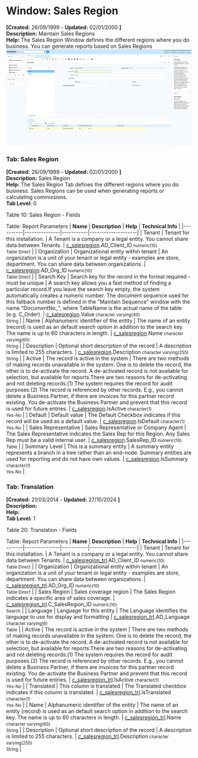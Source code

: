 # Window: Sales Region

**[Created:** 26/09/1999 - **Updated:** 02/01/2000 **]**  
**Description:** Maintain Sales Regions  
**Help:** The Sales Region Window defines the different regions where you do business.  You can generate reports based on Sales Regions  
![](/img/docs/manual/SalesRegion-Window_iDempiere_v12.0.0.png)

### Tab: Sales Region

**[Created:** 26/09/1999 - **Updated:** 02/01/2000 **]**   
**Description:** Sales Region  
**Help:** The Sales Region Tab defines the different regions where you do business.  Sales Regions can be used when generating reports or calculating commissions.  
**Tab Level:** 0

Table 10: Sales Region - Fields 

Table: Report Parameters
| **Name** | **Description** | **Help** | **Technical Info** |
|----------|---------------|-----------|--------------------|
| Tenant | Tenant for this installation. | A Tenant is a company or a legal entity. You cannot share data between Tenants. | [c_salesregion](https://idempiere-schemaspy.muriloht.com/adempiere/tables/c_salesregion.html).AD_Client_ID<small> numeric(10) <br/> Table Direct</small> | 
| Organization | Organizational entity within tenant | An organization is a unit of your tenant or legal entity - examples are store, department. You can share data between organizations. | [c_salesregion](https://idempiere-schemaspy.muriloht.com/adempiere/tables/c_salesregion.html).AD_Org_ID<small> numeric(10) <br/> Table Direct</small> | 
| Search Key | Search key for the record in the format required - must be unique | A search key allows you a fast method of finding a particular record.If you leave the search key empty, the system automatically creates a numeric number.  The document sequence used for this fallback number is defined in the &quot;Maintain Sequence&quot; window with the name &quot;DocumentNo_&quot;, where TableName is the actual name of the table (e.g. C_Order). | [c_salesregion](https://idempiere-schemaspy.muriloht.com/adempiere/tables/c_salesregion.html).Value<small> character varying(40) <br/> String</small> | 
| Name | Alphanumeric identifier of the entity | The name of an entity (record) is used as an default search option in addition to the search key. The name is up to 60 characters in length. | [c_salesregion](https://idempiere-schemaspy.muriloht.com/adempiere/tables/c_salesregion.html).Name<small> character varying(60) <br/> String</small> | 
| Description | Optional short description of the record | A description is limited to 255 characters. | [c_salesregion](https://idempiere-schemaspy.muriloht.com/adempiere/tables/c_salesregion.html).Description<small> character varying(255) <br/> String</small> | 
| Active | The record is active in the system | There are two methods of making records unavailable in the system: One is to delete the record, the other is to de-activate the record. A de-activated record is not available for selection, but available for reports.There are two reasons for de-activating and not deleting records:(1) The system requires the record for audit purposes.(2) The record is referenced by other records. E.g., you cannot delete a Business Partner, if there are invoices for this partner record existing. You de-activate the Business Partner and prevent that this record is used for future entries. | [c_salesregion](https://idempiere-schemaspy.muriloht.com/adempiere/tables/c_salesregion.html).IsActive<small> character(1) <br/> Yes-No</small> | 
| Default | Default value | The Default Checkbox indicates if this record will be used as a default value. | [c_salesregion](https://idempiere-schemaspy.muriloht.com/adempiere/tables/c_salesregion.html).IsDefault<small> character(1) <br/> Yes-No</small> | 
| Sales Representative | Sales Representative or Company Agent | The Sales Representative indicates the Sales Rep for this Region.  Any Sales Rep must be a valid internal user. | [c_salesregion](https://idempiere-schemaspy.muriloht.com/adempiere/tables/c_salesregion.html).SalesRep_ID<small> numeric(10) <br/> Table</small> | 
| Summary Level | This is a summary entity | A summary entity represents a branch in a tree rather than an end-node. Summary entities are used for reporting and do not have own values. | [c_salesregion](https://idempiere-schemaspy.muriloht.com/adempiere/tables/c_salesregion.html).IsSummary<small> character(1) <br/> Yes-No</small> | 


### Tab: Translation

**[Created:** 21/03/2014 - **Updated:** 27/10/2024 **]**   
**Description:**   
**Help:**   
**Tab Level:** 1

Table 20: Translation - Fields 

Table: Report Parameters
| **Name** | **Description** | **Help** | **Technical Info** |
|----------|---------------|-----------|--------------------|
| Tenant | Tenant for this installation. | A Tenant is a company or a legal entity. You cannot share data between Tenants. | [c_salesregion_trl](https://idempiere-schemaspy.muriloht.com/adempiere/tables/c_salesregion_trl.html).AD_Client_ID<small> numeric(10) <br/> Table Direct</small> | 
| Organization | Organizational entity within tenant | An organization is a unit of your tenant or legal entity - examples are store, department. You can share data between organizations. | [c_salesregion_trl](https://idempiere-schemaspy.muriloht.com/adempiere/tables/c_salesregion_trl.html).AD_Org_ID<small> numeric(10) <br/> Table Direct</small> | 
| Sales Region | Sales coverage region | The Sales Region indicates a specific area of sales coverage. | [c_salesregion_trl](https://idempiere-schemaspy.muriloht.com/adempiere/tables/c_salesregion_trl.html).C_SalesRegion_ID<small> numeric(10) <br/> Search</small> | 
| Language | Language for this entity | The Language identifies the language to use for display and formatting | [c_salesregion_trl](https://idempiere-schemaspy.muriloht.com/adempiere/tables/c_salesregion_trl.html).AD_Language<small> character varying(6) <br/> Table</small> | 
| Active | The record is active in the system | There are two methods of making records unavailable in the system: One is to delete the record, the other is to de-activate the record. A de-activated record is not available for selection, but available for reports.There are two reasons for de-activating and not deleting records:(1) The system requires the record for audit purposes.(2) The record is referenced by other records. E.g., you cannot delete a Business Partner, if there are invoices for this partner record existing. You de-activate the Business Partner and prevent that this record is used for future entries. | [c_salesregion_trl](https://idempiere-schemaspy.muriloht.com/adempiere/tables/c_salesregion_trl.html).IsActive<small> character(1) <br/> Yes-No</small> | 
| Translated | This column is translated | The Translated checkbox indicates if this column is translated. | [c_salesregion_trl](https://idempiere-schemaspy.muriloht.com/adempiere/tables/c_salesregion_trl.html).IsTranslated<small> character(1) <br/> Yes-No</small> | 
| Name | Alphanumeric identifier of the entity | The name of an entity (record) is used as an default search option in addition to the search key. The name is up to 60 characters in length. | [c_salesregion_trl](https://idempiere-schemaspy.muriloht.com/adempiere/tables/c_salesregion_trl.html).Name<small> character varying(60) <br/> String</small> | 
| Description | Optional short description of the record | A description is limited to 255 characters. | [c_salesregion_trl](https://idempiere-schemaspy.muriloht.com/adempiere/tables/c_salesregion_trl.html).Description<small> character varying(255) <br/> String</small> | 


